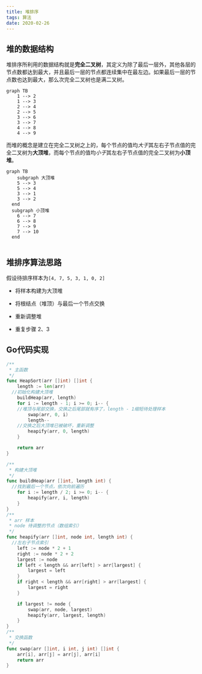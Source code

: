 ```yaml
---
title: 堆排序
tags: 算法
date: 2020-02-26 
---
```


## 堆的数据结构

堆排序所利用的数据结构就是**完全二叉树**，其定义为除了最后一层外，其他各层的节点数都达到最大，并且最后一层的节点都连续集中在最左边。如果最后一层的节点数也达到最大，那么次完全二叉树也是满二叉树。

```mermaid
graph TB
	1 --> 2
	1 --> 3
	2 --> 4
	2 --> 5
	3 --> 6
	3 --> 7
	4 --> 8
	4 --> 9
```

<!--more-->

而堆的概念是建立在完全二叉树之上的，每个节点的值均*大于*其左右子节点值的完全二叉树为**大顶堆**，而每个节点的值均*小于*其左右子节点值的完全二叉树为**小顶堆**。

```mermaid
graph TB
	subgraph 大顶堆
    5 --> 3
    5 --> 4
    3 --> 1
    3 --> 2
  end
  subgraph 小顶堆
  	6 --> 7
  	6 --> 8
  	7 --> 9
  	7 --> 10
  end
	
```

## 堆排序算法思路

假设待排序样本为`[4, 7, 5, 3, 1, 0, 2]`

- 将样本构建为大顶堆

- 将根结点（堆顶）与最后一个节点交换

- 重新调整堆

- 重复步骤 2、3

## Go代码实现

```go
/**
 * 主函数
 */
func HeapSort(arr []int) []int {
	length := len(arr)
  //初始化构建大顶堆
	buildHeap(arr, length)
	for i := length - 1; i >= 0; i-- {
    //堆顶与尾部交换，交换之后尾部就有序了，length - 1缩短待处理样本
		swap(arr, 0, i)
		length--
    //交换之后大顶堆已被破坏，重新调整
		heapify(arr, 0, length)
	}

	return arr
}

/**
 * 构建大顶堆
 */
func buildHeap(arr []int, length int) {
  //找到最后一个节点，依次向前遍历
	for i := length / 2; i >= 0; i-- {
		heapify(arr, i, length)
	}
}
/**
 * arr 样本
 * node 待调整的节点（数组索引）
 */
func heapify(arr []int, node int, length int) {
  //左右子节点索引
	left := node * 2 + 1
	right := node * 2 + 2
	largest := node
	if left < length && arr[left] > arr[largest] {
		largest = left
	}
	if right < length && arr[right] > arr[largest] {
		largest = right
	}

	if largest != node {
		swap(arr, node, largest)
		heapify(arr, largest, length)
	}
}
/**
 * 交换函数
 */
func swap(arr []int, i int, j int) []int {
	arr[i], arr[j] = arr[j], arr[i]
	return arr
}
```

